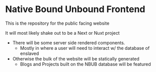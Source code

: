# Native Bound Unbound Frontend

This is the repository for the public facing website

It will most likely shake out to be a Next or Nuxt project

- There will be some server side rendered components.
  - Mostly in where a user will  need to interact w/ the database of enslaved
- Otherwise the bulk of the website will be statically generated
  - Blogs and Projects built on the NBUB database will be featured
